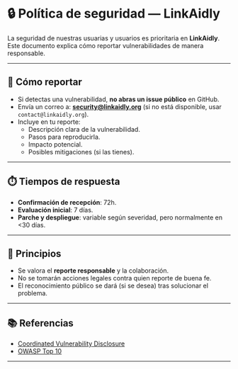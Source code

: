 


# 🔒 Política de seguridad — LinkAidly

La seguridad de nuestras usuarias y usuarios es prioritaria en **LinkAidly**.  
Este documento explica cómo reportar vulnerabilidades de manera responsable.

---

## 📩 Cómo reportar
- Si detectas una vulnerabilidad, **no abras un issue público** en GitHub.
- Envía un correo a: **security@linkaidly.org** (si no está disponible, usar `contact@linkaidly.org`).
- Incluye en tu reporte:
  - Descripción clara de la vulnerabilidad.
  - Pasos para reproducirla.
  - Impacto potencial.
  - Posibles mitigaciones (si las tienes).

---

## ⏱️ Tiempos de respuesta
- **Confirmación de recepción**: 72h.
- **Evaluación inicial**: 7 días.
- **Parche y despliegue**: variable según severidad, pero normalmente en <30 días.

---

## 🤝 Principios
- Se valora el **reporte responsable** y la colaboración.
- No se tomarán acciones legales contra quien reporte de buena fe.
- El reconocimiento público se dará (si se desea) tras solucionar el problema.

---

## 📚 Referencias
- [Coordinated Vulnerability Disclosure](https://www.cisa.gov/coordinated-vulnerability-disclosure)
- [OWASP Top 10](https://owasp.org/www-project-top-ten/)

---